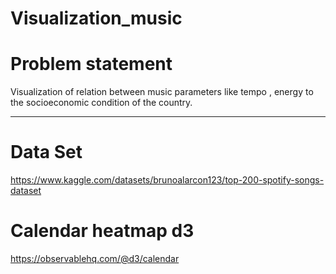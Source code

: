 # Visualization_music

# Problem statement
Visualization of relation between music parameters like tempo , energy to the socioeconomic condition of the country.

-------------------------------------------------------------------------------------------------------------------------------------

# Data Set
https://www.kaggle.com/datasets/brunoalarcon123/top-200-spotify-songs-dataset

# Calendar heatmap d3
https://observablehq.com/@d3/calendar
